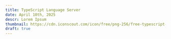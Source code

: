 ```yaml
---
title: TypeScript Language Server
date: April 10th, 2025
descr: Lorem Ipsum
thumbnail: https://cdn.iconscout.com/icon/free/png-256/free-typescript-logo-icon-download-in-svg-png-gif-file-formats--technology-social-media-company-brand-vol-7-pack-logos-icons-2945272.png?f=webp&w=256
draft: true
---
```


